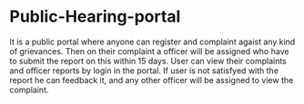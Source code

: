 # Public-Hearing-portal
It is a public portal where anyone can register and complaint agaist any kind of grievances. Then on their complaint a officer will be assigned who have to submit the report on this within 15 days.
User can view their complaints and officer reports by login in the portal.
If user is not satisfyed with the report he can feedback it, and any other officer will be assigned to view the complaint.

